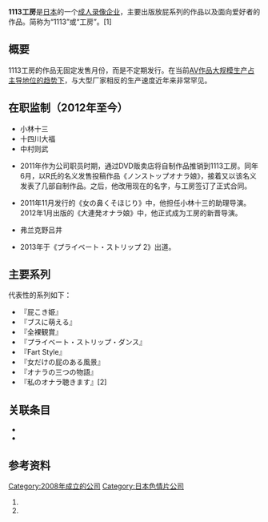 **1113工房**是[日本](../Page/日本.md "wikilink")的一个[成人录像企业](https://zh.wikipedia.org/wiki/成人视频 "wikilink")，主要出版放屁系列的作品以及面向爱好者的作品。简称为“1113”或“工房”。\[1\]

## 概要

1113工房的作品无固定发售月份，而是不定期发行。在当前[AV作品大规模生产占主导地位的趋势下](https://zh.wikipedia.org/wiki/成人视频 "wikilink")，与大型厂家相反的生产速度近年来非常罕见。

## 在职监制（2012年至今）

  - 小林十三
  - 十四川大福
  - 中村则武

<!-- end list -->

  -
    2011年作为公司职员时期，通过DVD贩卖店将自制作品推销到1113工房。同年6月，以R氏的名义发售投稿作品《ノンストップオナラ娘》，接着又以该名义发表了几部自制作品。之后，他改用现在的名字，与工房签订了正式合同。

<!-- end list -->

  -
    2011年11月发行的《女の鼻くそほじり》中，他担任小林十三的助理导演。2012年1月出版的《大連発オナラ娘》中，他正式成为工房的新晋导演。

<!-- end list -->

  - 弗兰克野吕井

<!-- end list -->

  -
    2013年于《プライベート・ストリップ 2》出道。

## 主要系列

代表性的系列如下：

  - 『屁こき姫』
  - 『ブスに萌える』
  - 『全裸観賞』
  - 『プライベート・ストリップ・ダンス』
  - 『Fart Style』
  - 『女だけの屁のある風景』
  - 『オナラの三つの物語』
  - 『私のオナラ聴きます』\[2\]

## 关联条目

  -
  -
## 参考资料

<references />

[Category:2008年成立的公司](https://zh.wikipedia.org/wiki/Category:2008年成立的公司 "wikilink") [Category:日本色情片公司](https://zh.wikipedia.org/wiki/Category:日本色情片公司 "wikilink")

1.
2.